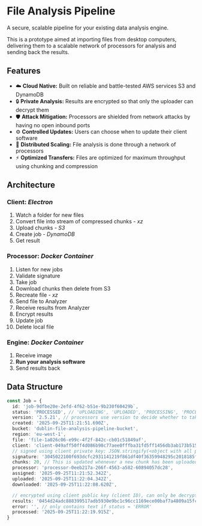 # File Analysis Pipeline

A secure, scalable pipeline for your existing data analysis engine.

This is a prototype aimed at importing files from desktop computers, delivering them to a scalable network of processors for analysis and sending back the results.

## Features

- ☁️ __Cloud Native:__ Built on reliable and battle-tested AWS services S3 and DynamoDB
- 🔒 __Private Analysis:__ Results are encrypted so that only the uploader can decrypt them
- 🛡️ __Attack Mitigation:__ Processors are shielded from network attacks by having no open inbound ports
- ⚙️ __Controlled Updates:__ Users can choose when to update their client software
- 🚀 __Distributed Scaling:__ File analysis is done through a network of processors
- ⚡️ __Optimized Transfers:__ Files are optimized for maximum throughput using chunking and compression

## Architecture

### Client: _Electron_

1. Watch a folder for new files
2. Convert file into stream of compressed chunks _- xz_
3. Upload chunks _- S3_
4. Create job _- DynamoDB_
5. Get result

### Processor: _Docker Container_

1. Listen for new jobs
2. Validate signature
3. Take job
4. Download chunks then delete from S3
5. Recreate file _- xz_
6. Send file to Analyzer
7. Receive results from Analyzer
8. Encrypt results
9. Update job
10. Delete local file

### Engine: _Docker Container_

1. Receive image
2. **Run your analysis software**
3. Send results back

## Data Structure

```TypeScript
const Job = {
  id: 'job-9dfbe20e-2efd-4f62-b51e-9b230f60429b`,
  status: 'PROCESSED', // 'UPLOADING', 'UPLOADED', 'PROCESSING', 'PROCESSED', 'ERROR'
  version: '2.5.21', // processors use version to decide whether to take the job
  created: '2025-09-25T11:21:51.690Z',
  bucket: 'dublin-file-analysis-pipeline-bucket',
  region: 'eu-west-1',
  file: 'file-1a026c06-e99c-4f2f-842c-cb01c51849af',
  client: 'client-049aff50ff4d086b98c77aee0fffba31fd5ff1456db3ab173b515476b39daac602f61a8e69b9adab188f63dd93b89e8a33dc2e761e8c089a0c29cc86f0ae6769db', // secp256r1 public key
  // signed using client private key: JSON.stringify(<object with all properties above this line>)
  signature: '3045022100f693dcfc2931141219f861df40f36359948295c2018185fdff09d3d7f901b87202204bc66d70c8051276bc81167fd1cf531d12210d9fe8eef5be4ce62e6b0e377eac',
  chunks: 20, // This is updated whenever a new chunk has been uploaded
  processor: 'processor-0eeb217a-266f-4563-a582-60894057dc28',
  assigned: '2025-09-25T11:21:52.342Z',
  uploaded: '2025-09-25T11:22:04.342Z',
  downloaded: '2025-09-25T11:22:08.620Z',

  // encrypted using client public key (client ID), can only be decrypted using client private key
  results: '0454d24adc888399517adb5930e9bc1c96cc1169ece00baf7a4809a15fcfe917bb7a00d3021f754924191532a1254a782ee4084d5545e2f53d3777ac59a971d80d:cb34b6d76357777dbc46b864:92688d043b45540fb831f7ccb2c88c2a:3095126d7998ac807d4878a2f38552b5e1b27f33f636ec9b96',
  error: '', // only contains text if status = 'ERROR'
  processed: '2025-09-25T11:22:19.915Z',
}
```

